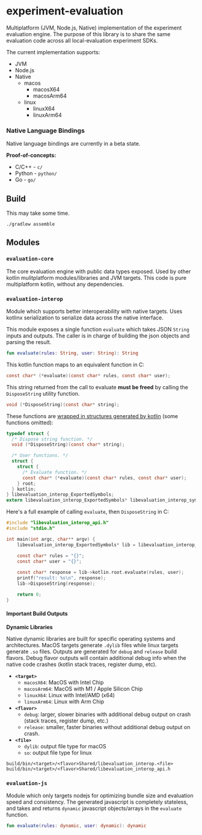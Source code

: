 # experiment-evaluation

Multiplatform (JVM, Node.js, Native) implementation of the experiment evaluation engine. The purpose of this library is to share the same evaluation code across all local-evaluation experiment 
SDKs.

The current implementation supports:
* JVM
* Node.js
* Native
  * macos
    * macosX64
    * macosArm64
  * linux
    * linuxX64
    * linuxArm64
  
### Native Language Bindings

Native language bindings are currently in a beta state.

**Proof-of-concepts:**

* C/C++ - `c/`
* Python - `python/`
* Go - `go/`

## Build

This may take some time.

```
./gradlew assemble
```

## Modules

### `evaluation-core`

The core evaluation engine with public data types exposed. Used by other kotlin mulitplatform modules/libraries and JVM targets. This code is pure multiplatform kotlin, without any dependencies.

### `evaluation-interop`

Module which supports better interoperability with native targets. Uses kotlinx serialization to serialize data across the native interface.

This module exposes a single function `evaluate` which takes JSON `String` inputs and outputs. The caller is in charge of building the json objects and parsing the result.

```kotlin
fun evaluate(rules: String, user: String): String
```

This kotlin function maps to an equivalent function in C:

```c
const char* (*evaluate)(const char* rules, const char* user);
```

This string returned from the call to evaluate **must be freed** by calling the `DisposeString` utility function.

```c
void (*DisposeString)(const char* string);
```

These functions are [wrapped in structures generated by kotlin](https://kotlinlang.org/docs/native-dynamic-libraries.html#use-generated-headers-from-c) (some functions omitted):

```c
typedef struct {
  /* Dispose string function. */
  void (*DisposeString)(const char* string);

  /* User functions. */
  struct {
    struct {
      /* Evaluate function. */
      const char* (*evaluate)(const char* rules, const char* user);
    } root;
  } kotlin;
} libevaluation_interop_ExportedSymbols;
extern libevaluation_interop_ExportedSymbols* libevaluation_interop_symbols(void);
```

Here's a full example of calling `evaluate`, then `DisposeString` in C:

```c
#include "libevaluation_interop_api.h"
#include "stdio.h"

int main(int argc, char** argv) {
    libevaluation_interop_ExportedSymbols* lib = libevaluation_interop_symbols();

    const char* rules = "{}";
    const char* user = "{}";
    
    const char* response = lib->kotlin.root.evaluate(rules, user);
    printf("result: %s\n", response);
    lib->DisposeString(response);

    return 0;
}
```

#### Important Build Outputs

**Dynamic Libraries**

Native dynamic libraries are built for specific operating systems and architectures. MacOS targets generate `.dylib` files while linux targets generate `.so` files. Outputs are generated for `debug` and `release` build flavors. Debug flavor outputs will contain additional debug info when the native code crashes (kotlin stack traces, register dump, etc).

* **`<target>`** 
  * `macosX64`: MacOS with Intel Chip
  * `macosArm64`: MacOS with M1 / Apple Silicon Chip
  * `linuxX64`: Linux with Intel/AMD (x64)
  * `linuxArm64`: Linux with Arm Chip
* **`<flavor>`**
  * `debug`: larger, slower binaries with additional debug output on crash (stack traces, register dump, etc.)
  * `release`: smaller, faster binaries without additional debug output on crash.
* **`<file>`**
  * `dylib`: output file type for macOS
  * `so`: output file type for linux

```
build/bin/<target>/<flavor>Shared/libevaluation_interop.<file>
build/bin/<target>/<flavor>Shared/libevaluation_interop_api.h
```

### `evaluation-js`

Module which only targets nodejs for optimizing bundle size and evaluation speed and consistency. The generated javascript is completely stateless, and takes and returns `dynamic` javascript objects/arrays in the `evaluate` function.

```kotlin
fun evaluate(rules: dynamic, user: dynamic): dynamic
```
